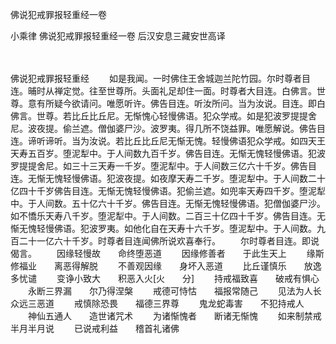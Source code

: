 佛说犯戒罪报轻重经一卷


小乘律
佛说犯戒罪报轻重经一卷
后汉安息三藏安世高译


　　

佛说犯戒罪报轻重经
　　如是我闻。一时佛住王舍城迦兰陀竹园。尔时尊者目连。晡时从禅定觉。往至世尊所。头面礼足却住一面。时尊者大目连。白佛言。世尊。意有所疑今欲请问。唯愿听许。佛告目连。听汝所问。当为汝说。目连。即白佛言。世尊。若比丘比丘尼。无惭愧心轻慢佛语。犯众学戒。如是犯波罗提提舍尼。波夜提。偷兰遮。僧伽婆尸沙。波罗夷。得几所不饶益罪。唯愿解说。佛告目连。谛听谛听。当为汝说。若比丘比丘尼无惭无愧。轻慢佛语犯众学戒。如四天王天寿五百岁。堕泥犁中。于人间数九百千岁。佛告目连。无惭无愧轻慢佛语。犯波罗提提舍尼。如三十三天寿一千岁。堕泥犁中。于人间数三亿六十千岁。佛告目连。无惭无愧轻慢佛语。犯波夜提。如夜摩天寿二千岁。堕泥犁中。于人间数二十亿四十千岁佛告目连。无惭无愧轻慢佛语。犯偷兰遮。如兜率天寿四千岁。堕泥犁中。于人间数。五十亿六十千岁。佛告目连。无惭无愧轻慢佛语。犯僧伽婆尸沙。如不憍乐天寿八千岁。堕泥犁中。于人间数。二百三十亿四十千岁。佛告目连。无惭无愧轻慢佛语。犯波罗夷。如他化自在天寿十六千岁。堕泥犁中。于人间数。九百二十一亿六十千岁。时尊者目连闻佛所说欢喜奉行。
　　尔时尊者目连。即说偈言。
　　因缘轻慢故　　命终堕恶道
　　因缘修善者　　于此生天上
　　缘斯修福业　　离恶得解脱
　　不善观因缘　　身坏入恶道
　　比丘谨慎乐　　放逸多忧谴
　　变诤小致大　　积恶入火[火　　分]
　　持戒福致喜　　破戒有惧心
　　永断三界漏　　尔乃得涅槃
　　戒德可恃怙　　福报常随己
　　见法为人长　　众远三恶道
　　戒慎除恐畏　　福德三界尊
　　鬼龙蛇毒害　　不犯持戒人
　　神仙五通人　　造世诸咒术
　　为诸惭愧者　　断诸无惭愧
　　如来制禁戒　　半月半月说
　　已说戒利益　　稽首礼诸佛


